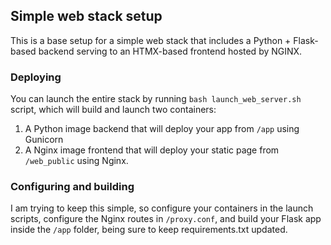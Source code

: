 ## Simple web stack setup
This is a base setup for a simple web stack that includes a Python + Flask-based backend serving to an HTMX-based frontend hosted by NGINX.

### Deploying
You can launch the entire stack by running  ```bash launch_web_server.sh``` script, which will build and launch two containers:
  1. A Python image backend that will deploy your app from ```/app``` using Gunicorn
  2. A Nginx image frontend that will deploy your static page from ```/web_public``` using Nginx.

### Configuring and building
I am trying to keep this simple, so configure your containers in the launch scripts, configure the Nginx routes in ```/proxy.conf```, 
and build your Flask app inside the ```/app``` folder, being sure to keep requirements.txt updated.
